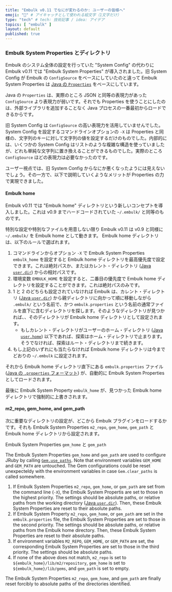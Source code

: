 ```yaml
---
title: "Embulk v0.11 でなにが変わるのか: ユーザーの皆様へ"
emoji: "🚢" # アイキャッチとして使われる絵文字（1文字だけ）
type: "tech" # tech: 技術記事 / idea: アイデア
topics: [ "embulk" ]
layout: default
published: true
---
```



### Embulk System Properties とディレクトリ

Embulk のシステム全体の設定を行っていた "System Config" の代わりに Embulk v0.11 では "Embulk System Properties" が導入されました。旧 System Config が Embulk の `ConfigSource` をベースにしていたのと違って Embulk System Properties は [Java の `Properties`](https://docs.oracle.com/javase/jp/8/docs/api/java/util/Properties.html) をベースにしています。

Java の `Properties` は、実際のところ JSON と同等の表現力があった `ConfigSource` より表現力が弱いです。それでも Properties を使うことにしたのは、外部ライブラリを追加することなく Java プロセスの一番最初からロードできるからです。

旧 System Config は `ConfigSource` の高い表現力を活用していませんでした。 System Config を設定するコマンドラインオプションの `-X` は Properties と同様の、文字列のキーに対して文字列の値を設定するだけのものでした。内部的には、いくつかの System Config はリストのような複雑な構造を使っていましたが、どれも単純な文字列に置き換えることができるものでした。実際のところ `ConfigSource` ほどの表現力は必要なかったのです。

ユーザー視点では、旧 System Config からなにか悪くなったようには見えないでしょう。その一方で、以下で説明していくようなメリットが Properties の力で実現できました。

#### Embulk home

Embulk v0.11 では "Embulk home" ディレクトリという新しいコンセプトを導入しました。これは v0.9 までハードコードされていた `~/.embulk/` と同等のものです。

特別な設定や特別なファイルを用意しない限り Embulk v0.11 は v0.9 と同様に `~/.embulk/` を Embulk home として動きます。 Embulk home ディレクトリは、以下のルールで選ばれます。

1. コマンドラインからオプション `-X` で Embulk System Properties `embulk_home` を設定すると Embulk home ディレクトリを最高優先度で設定できます。これは絶対パスか、またはカレント・ディレクトリ ([Java `user.dir`](https://docs.oracle.com/javase/tutorial/essential/environment/sysprop.html)) からの相対パスです。
2. 環境変数 `EMBULK_HOME` を設定すると、二番目の優先度で Embulk home ディレクトリを設定することができます。これは絶対パスのみです。
3. 1 と 2 のどちらも設定されていなければ Embulk は、カレント・ディレクトリ ([Java `user.dir`](https://docs.oracle.com/javase/tutorial/essential/environment/sysprop.html)) から親ディレクトリに向かって順に移動しながら `.embulk/` という名前で、かつ `embulk.properties` という名前の通常ファイルを直下に含むディレクトリを探します。そのようなディレクトリが見つかれば、、そのディレクトリが Embulk home ディレクトリとして設定されます。
    * もしカレント・ディレクトリがユーザーのホーム・ディレクトリ ([Java `user.home`](https://docs.oracle.com/javase/tutorial/essential/environment/sysprop.html)) 以下であれば、探索はホーム・ディレクトリで止まります。そうでなければ、探索はルート・ディレクトリまで続きます。
4. もし上記のいずれにも当たらなければ Embulk home ディレクトリは今までどおりの `~/.embulk` に設定されます。

それから Embulk home ディレクトリ直下にある `embulk.properties` ファイル ([Java の `.properties` フォーマット](https://docs.oracle.com/javase/jp/8/docs/api/java/util/Properties.html#load-java.io.Reader-)) が、自動的に Embulk System Properties としてロードされます。

最後に Embulk System Property `embulk_home` が、見つかった Embulk home ディレクトリで強制的に上書きされます。

#### m2_repo, gem_home, and gem_path

次に重要なディレクトリの設定が、どこから Embulk プラグインをロードするかです。それも Embulk System Properties `m2_repo`, `gem_home`, `gem_path` と Embulk home ディレクトリから設定されます。

Embulk System Properties `gem_home` と `gem_path` 

The Embulk System Properties `gem_home` and `gem_path` are used to configure JRuby by calling [`Gem.use_paths`](https://www.rubydoc.info/stdlib/rubygems/Gem.use_paths). Note that environment variables `GEM_HOME` and `GEM_PATH` are untouched. The Gem configurations could be reset unexpecteldy with the environment variables in case `Gem.clear_paths` is called somewhere.

1. If Embulk System Properties `m2_repo`, `gem_home`, or `gem_path` are set from the command line (`-X`), the Embulk System Propertis are set to those in the highest priority. The settings should be absolute paths, or relative paths from the working directory ([Java `user.dir`](https://docs.oracle.com/javase/tutorial/essential/environment/sysprop.html)). Then, these Embulk System Properties are reset to their absolute paths.
2. If Embulk System Property `m2_repo`, `gem_home`, or `gem_path` are set in the `embulk.properties` file, the Embulk System Properties are set to those in the second priority. The settings should be absolute paths, or relative paths from the Embulk home directory. Then, these Embulk System Properties are reset to their absolute paths.
3. If environment variables `M2_REPO`, `GEM_HOME`, or `GEM_PATH` are set, the corresponding Embulk System Properties are set to those in the third priority. The settings should be absolute paths.
4. If none of the above does not match, `m2_repo` is set to `${embulk_home}/lib/m2/repository`, `gem_home` is set to `${embulk_home}/lib/gems`, and `gem_path` is set to empty.

The Embulk System Properties `m2_repo`, `gem_home`, and `gem_path` are finally reset forcibly to absolute paths of the directories identified.
